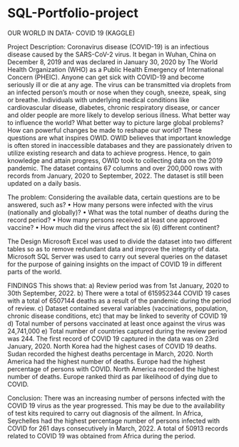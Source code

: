 # SQL-Portfolio-project

OUR WORLD IN DATA- COVID 19 (KAGGLE)

Project Description:
Coronavirus disease (COVID-19) is an infectious disease caused by the SARS-CoV-2 virus. It began in Wuhan, China on December 8, 2019 and was declared in January 30, 2020 by The World Health Organization (WHO) as a Public Health Emergency of International Concern (PHEIC). Anyone can get sick with COVID-19 and become seriously ill or die at any age. The virus can be transmitted via droplets from an infected person’s mouth or nose when they cough, sneeze, speak, sing or breathe. Individuals with underlying medical conditions like cardiovascular disease, diabetes, chronic respiratory disease, or cancer and older people are more likely to develop serious illness.
What better way to influence the world? What better way to picture large global problems? How can powerful changes be made to reshape our world? These questions are what inspires OWID.
OWID believes that important knowledge is often stored in inaccessible databases and they are passionately driven to utilize existing research and data to achieve progress. Hence, to gain knowledge and attain progress, OWID took to collecting data on the 2019 pandemic. 
The dataset contains 67 columns and over 200,000 rows with records from January, 2020 to September, 2022. The dataset is still been updated on a daily basis.

The problem:
Considering the available data, certain questions are to be answered, such as?
•	How many persons were infected with the virus (nationally and globally)?
•	What was the total number of deaths during the record period?
•	How many persons received at least one approved vaccine?
•	How much did the virus affect the six (6) different continent?

The Design
Microsoft Excel was used to divide the dataset into two different tables so as to remove redundant data and improve the integrity of data. 
Microsoft SQL Server was used to carry out several queries on the dataset for the purpose of gaining insights on the impact of COVID 19 in different parts of the world.

FINDINGS
This shows that:
a)	Review period was from 1st January, 2020 to 30th September, 2022.
b)	There were a total of 615952344 COVID 19 cases with a total of 6507144 deaths as a result of the pandemic during the period of review.
c)	Dataset contained several variables (vaccinations, population, chronic disease conditions, etc) that may be linked to severity of COVID 19
d)	Total number of persons vaccinated at least once against the virus was 24,741,000
e)	Total number of countries captured during the review period was 244.
The first record of COVID 19 captured in the data was on 23rd January, 2020. North Korea had the highest cases of COVID 19 deaths. Sudan recorded the highest deaths percentage in March, 2020. North America had the highest number of deaths. Europe had the highest percentage of persons with COVID. North America recorded the highest number of deaths. Europe ranked third as par likelihood of dying due to COVID. 

Conclusion:
There was an increasing number of persons infected with the COVID 19 virus as the year progressed. This may be due to the availability of test kits required to carry out diagnosis of the ailment. In Africa, Seychelles had the highest percentage number of persons infected with COVID for 261 days consecutively in March, 2022. A total of 50913 records related to COVID 19 was obtained from Africa during the period.

